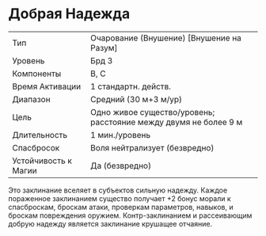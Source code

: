 
# Добрая Надежда

| | |
|---|---|
|Тип|Очарование (Внушение) [Внушение на Разум]|
|Уровень| Брд 3|
|Компоненты| В, С|
|Время Активации| 1 стандартн. действ.|
|Диапазон| Средний (30 м+3 м/ур)|
|Цель| Одно живое существо/уровень; расстояние между двумя не более 9 м|
|Длительность| 1 мин./уровень|
|Спасбросок| Воля нейтрализует (безвредно)|
|Устойчивость к Магии| Да (безвредно)|

Это заклинание вселяет в субъектов
сильную надежду. Каждое пораженное
заклинанием существо получает +2
бонус морали к спасброскам, броскам
атаки, проверкам параметров, навыков,
и броскам повреждения оружием.
Контр-заклинанием и рассеивающим
добрую надежду является заклинание
крушащее отчаяние.
